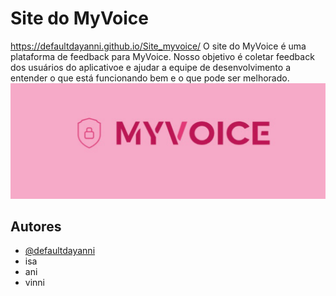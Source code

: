 # Site do MyVoice
https://defaultdayanni.github.io/Site_myvoice/
O site do MyVoice é uma plataforma de feedback para MyVoice. Nosso objetivo é coletar feedback dos usuários do aplicativoe e ajudar a equipe de desenvolvimento a entender o que está funcionando bem e o que pode ser melhorado.
![Logo](./imags/3.png)


## Autores

- [@defaultdayanni](https://github.com/defaultdayanni)
- isa
- ani
- vinni
